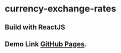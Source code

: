 # currency-exchange-rates

## Build with ReactJS

## Demo Link [GitHub Pages](https://ahmadfreijeh.github.io/currency-exchange-rates/).

